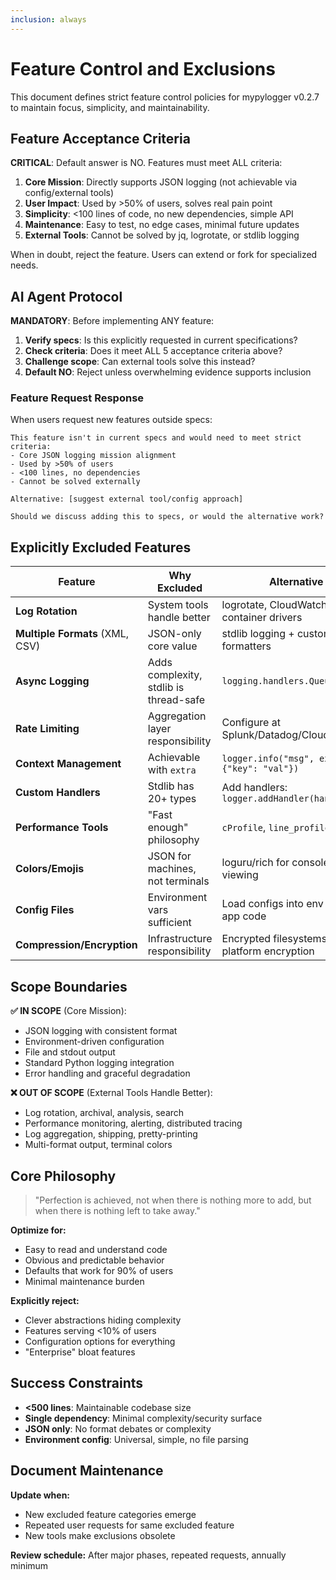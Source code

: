 ```yaml
---
inclusion: always
---
```


# Feature Control and Exclusions

This document defines strict feature control policies for mypylogger v0.2.7 to maintain focus, simplicity, and maintainability.

## Feature Acceptance Criteria

**CRITICAL**: Default answer is NO. Features must meet ALL criteria:

1. **Core Mission**: Directly supports JSON logging (not achievable via config/external tools)
2. **User Impact**: Used by >50% of users, solves real pain point
3. **Simplicity**: <100 lines of code, no new dependencies, simple API
4. **Maintenance**: Easy to test, no edge cases, minimal future updates
5. **External Tools**: Cannot be solved by jq, logrotate, or stdlib logging

When in doubt, reject the feature. Users can extend or fork for specialized needs.

## AI Agent Protocol

**MANDATORY**: Before implementing ANY feature:

1. **Verify specs**: Is this explicitly requested in current specifications?
2. **Check criteria**: Does it meet ALL 5 acceptance criteria above?
3. **Challenge scope**: Can external tools solve this instead?
4. **Default NO**: Reject unless overwhelming evidence supports inclusion

### Feature Request Response
When users request new features outside specs:

```
This feature isn't in current specs and would need to meet strict criteria:
- Core JSON logging mission alignment
- Used by >50% of users  
- <100 lines, no dependencies
- Cannot be solved externally

Alternative: [suggest external tool/config approach]

Should we discuss adding this to specs, or would the alternative work?
```

## Explicitly Excluded Features

| Feature | Why Excluded | Alternative |
|---------|--------------|-------------|
| **Log Rotation** | System tools handle better | logrotate, CloudWatch, container drivers |
| **Multiple Formats** (XML, CSV) | JSON-only core value | stdlib logging + custom formatters |
| **Async Logging** | Adds complexity, stdlib is thread-safe | `logging.handlers.QueueHandler` |
| **Rate Limiting** | Aggregation layer responsibility | Configure at Splunk/Datadog/CloudWatch |
| **Context Management** | Achievable with `extra` | `logger.info("msg", extra={"key": "val"})` |
| **Custom Handlers** | Stdlib has 20+ types | Add handlers: `logger.addHandler(handler)` |
| **Performance Tools** | "Fast enough" philosophy | `cProfile`, `line_profiler` |
| **Colors/Emojis** | JSON for machines, not terminals | loguru/rich for console, jq for viewing |
| **Config Files** | Environment vars sufficient | Load configs into env vars in app code |
| **Compression/Encryption** | Infrastructure responsibility | Encrypted filesystems, TLS, platform encryption |

## Scope Boundaries

**✅ IN SCOPE** (Core Mission):
- JSON logging with consistent format
- Environment-driven configuration  
- File and stdout output
- Standard Python logging integration
- Error handling and graceful degradation

**❌ OUT OF SCOPE** (External Tools Handle Better):
- Log rotation, archival, analysis, search
- Performance monitoring, alerting, distributed tracing
- Log aggregation, shipping, pretty-printing
- Multi-format output, terminal colors

## Core Philosophy

> "Perfection is achieved, not when there is nothing more to add, but when there is nothing left to take away."

**Optimize for:**
- Easy to read and understand code
- Obvious and predictable behavior  
- Defaults that work for 90% of users
- Minimal maintenance burden

**Explicitly reject:**
- Clever abstractions hiding complexity
- Features serving <10% of users
- Configuration options for everything
- "Enterprise" bloat features

## Success Constraints

- **<500 lines**: Maintainable codebase size
- **Single dependency**: Minimal complexity/security surface  
- **JSON only**: No format debates or complexity
- **Environment config**: Universal, simple, no file parsing

## Document Maintenance

**Update when:**
- New excluded feature categories emerge
- Repeated user requests for same excluded feature
- New tools make exclusions obsolete

**Review schedule:** After major phases, repeated requests, annually minimum
